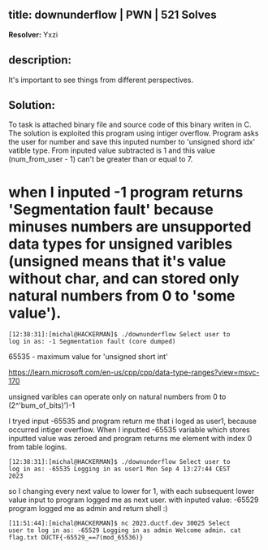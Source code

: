 ## title: downunderflow | PWN | 521  Solves

**Resolver:** Yxzi

## description:

It's important to see things from different perspectives.

## Solution:

To task is attached binary file and source code of this binary writen in C. The solution is exploited this program using intiger overflow. Program asks the user for number and save this inputed number to 'unsigned shord idx' vatible type. From inputed value subtracted is 1 and this value (num_from_user - 1) can't be greater than or equal to 7.

# when I inputed -1 program returns 'Segmentation fault' because minuses numbers are unsupported data types for unsigned varibles (unsigned means that it's value without char, and can stored only natural numbers from 0 to 'some value').

<code>[12:38:31]:[michal@HACKERMAN]$ ./downunderflow
Select user to log in as: -1
Segmentation fault (core dumped)</code>


65535 - maximum value for 'unsigned short int'

https://learn.microsoft.com/en-us/cpp/cpp/data-type-ranges?view=msvc-170

unsigned varibles can operate only on natural numbers from 0 to (2^'bum_of_bits)')-1


I tryed input -65535 and program return me that i loged as user1, because occurred intiger overflow. When I inputted -65535 variable which stores inputted value was zeroed and program returns me element with index 0 from table logins.

<code>[12:38:31]:[michal@HACKERMAN]$ ./downunderflow
Select user to log in as: -65535
Logging in as user1
Mon Sep  4 13:27:44 CEST 2023</code>

so I changing every next value to lower for 1, with each subsequent lower value input to program logged me as next user. with inputed value: -65529 program logged me as admin and return shell :)

<code>[11:51:44]:[michal@HACKERMAN]$ nc 2023.ductf.dev 30025
Select user to log in as: -65529
Logging in as admin
Welcome admin.
cat flag.txt
DUCTF{-65529_==_7_(mod_65536)}</code>
